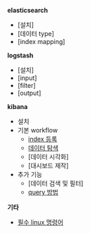**elasticsearch**
   * [설치]
   * [데이터 type]
   * [index mapping]

**logstash**

   * [설치]
   * [input]
   * [filter]
   * [output]

**kibana**
   
   * 설치
   * 기본 workflow
        * [index 등록](https://github.com/higee/elastic/wiki/index-%EB%93%B1%EB%A1%9D)
        * [데이터 탐색](https://github.com/higee/elastic/wiki/%EB%8D%B0%EC%9D%B4%ED%84%B0-%ED%83%90%EC%83%89)
        * [데이터 시각화]
        * [대시보드 제작]
   * 추가 기능
        * [데이터 검색 및 필터]
        * [query 방법](https://github.com/higee/elastic/wiki/%ED%82%A4%EB%B0%94%EB%82%98-%EC%A7%88%EC%9D%98-%EB%A7%81%ED%81%AC-%EB%AA%A8%EC%9D%8C)

**기타**

* [필수 linux 명령어](https://github.com/higee/elastic/wiki/%ED%95%84%EC%88%98-linux-%EB%AA%85%EB%A0%B9%EC%96%B4)